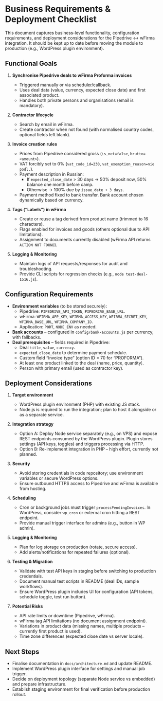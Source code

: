 # Business Requirements & Deployment Checklist

This document captures business-level functionality, configuration requirements, and deployment considerations for the Pipedrive ↔ wFirma integration. It should be kept up to date before moving the module to production (e.g., WordPress plugin environment).

## Functional Goals

1. **Synchronise Pipedrive deals to wFirma Proforma invoices**
   - Triggered manually or via scheduler/callback.
   - Uses deal data (value, currency, expected close date) and first associated product.
   - Handles both private persons and organisations (email is mandatory).

2. **Contractor lifecycle**
   - Search by email in wFirma.
   - Create contractor when not found (with normalised country codes, optional fields left blank).

3. **Invoice creation rules**
   - Prices from Pipedrive considered gross (`is_net=false`, `brutto=<amount>`).
   - VAT forcibly set to 0% (`vat_code_id=230`, `vat_exemption_reason=nie podl.`).
   - Payment description in Russian:
     - If `expected_close_date` > 30 days → 50% deposit now, 50% balance one month before camp.
     - Otherwise → 100% due by `issue_date + 3 days`.
   - Payment method fixed to bank transfer. Bank account chosen dynamically based on currency.

4. **Tags (“Labels”) in wFirma**
   - Create or reuse a tag derived from product name (trimmed to 16 characters).
   - Flags enabled for invoices and goods (others optional due to API limitations).
   - Assignment to documents currently disabled (wFirma API returns `ACTION NOT FOUND`).

5. **Logging & Monitoring**
   - Maintain logs of API requests/responses for audit and troubleshooting.
   - Provide CLI scripts for regression checks (e.g., `node test-deal-1516.js`).

## Configuration Requirements

- **Environment variables** (to be stored securely):
  - Pipedrive: `PIPEDRIVE_API_TOKEN`, `PIPEDRIVE_BASE_URL`.
  - wFirma: `WFIRMA_APP_KEY`, `WFIRMA_ACCESS_KEY`, `WFIRMA_SECRET_KEY`, `WFIRMA_BASE_URL`, `WFIRMA_COMPANY_ID`.
  - Application: `PORT`, `NODE_ENV` as needed.
- **Bank accounts** – configured in `config/bank-accounts.js` per currency, with fallbacks.
- **Deal prerequisites** – fields required in Pipedrive:
  - Deal `title`, `value`, `currency`.
  - `expected_close_date` to determine payment schedule.
  - Custom field “Invoice type” (option ID = 70 for “PROFORMA”).
  - At least one product linked to the deal (name, price, quantity).
  - Person with primary email (used as contractor key).

## Deployment Considerations

1. **Target environment**
   - WordPress plugin environment (PHP) with existing JS stack.
   - Node.js is required to run the integration; plan to host it alongside or as a separate service.

2. **Integration strategy**
   - Option A: Deploy Node service separately (e.g., on VPS) and expose REST endpoints consumed by the WordPress plugin. Plugin stores settings (API keys, toggles) and triggers processing via HTTP.
   - Option B: Re-implement integration in PHP – high effort, currently not planned.

3. **Security**
   - Avoid storing credentials in code repository; use environment variables or secure WordPress options.
   - Ensure outbound HTTPS access to Pipedrive and wFirma is available from hosting.

4. **Scheduling**
   - Cron or background jobs must trigger `processPendingInvoices`. In WordPress, consider `wp_cron` or external cron hitting a REST endpoint.
   - Provide manual trigger interface for admins (e.g., button in WP admin).

5. **Logging & Monitoring**
   - Plan for log storage on production (rotate, secure access).
   - Add alerts/notifications for repeated failures (optional).

6. **Testing & Migration**
   - Validate with test API keys in staging before switching to production credentials.
   - Document manual test scripts in README (deal IDs, sample workflows).
   - Ensure WordPress plugin includes UI for configuration (API tokens, schedule toggle, test run button).

7. **Potential Risks**
   - API rate limits or downtime (Pipedrive, wFirma).
   - wFirma tag API limitations (no document assignment endpoint).
   - Variations in product data (missing names, multiple products – currently first product is used).
   - Time zone differences (expected close date vs server locale).

## Next Steps

- Finalise documentation in `docs/architecture.md` and update README.
- Implement WordPress plugin interface for settings and manual job trigger.
- Decide on deployment topology (separate Node service vs embedded) and prepare infrastructure.
- Establish staging environment for final verification before production rollout.


